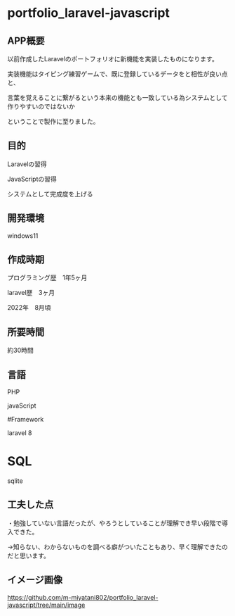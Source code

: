 # portfolio_laravel-javascript

## APP概要

以前作成したLaravelのポートフォリオに新機能を実装したものになります。

実装機能はタイピング練習ゲームで、既に登録しているデータをと相性が良い点と、

言葉を覚えることに繋がるという本来の機能とも一致している為システムとして作りやすいのではないか

ということで製作に至りました。

## 目的

Laravelの習得

JavaScriptの習得

システムとして完成度を上げる

## 開発環境

windows11

## 作成時期

プログラミング歴　1年5ヶ月

laravel歴　3ヶ月

2022年　8月頃

## 所要時間

約30時間

## 言語

PHP

javaScript

#Framework

laravel 8

# SQL

sqlite

## 工夫した点

・勉強していない言語だったが、やろうとしていることが理解でき早い段階で導入できた。

  →知らない、わからないものを調べる癖がついたこともあり、早く理解できたのだと思います。
  

## イメージ画像

https://github.com/m-miyatani802/portfolio_laravel-javascript/tree/main/image

